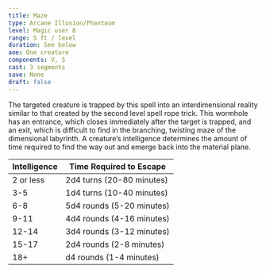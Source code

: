 ```yaml
---
title: Maze
type: Arcane Illusion/Phantasm
level: Magic user 8
range: 5 ft / level
duration: See below
aoe: One creature
components: V, S
cast: 3 segments
save: None
draft: false
---
```


The targeted creature is trapped by this spell into an interdimensional reality similar to that created by the second level spell rope trick. This wormhole has an entrance, which closes immediately after the target is trapped, and an exit, which is difficult to find in the branching, twisting maze of the dimensional labyrinth. A creature’s intelligence determines the amount of time required to find the way out and emerge back into the material plane.

| Intelligence | Time Required to Escape   |
|--------------|---------------------------|
| 2 or less    | 2d4 turns (20-80 minutes) |
| 3-5          | 1d4 turns (10-40 minutes) |
| 6-8          | 5d4 rounds (5-20 minutes) |
| 9-11         | 4d4 rounds (4-16 minutes) |
| 12-14        | 3d4 rounds (3-12 minutes) |
| 15-17        | 2d4 rounds (2-8 minutes)  |
| 18+          | d4 rounds (1-4 minutes)   |